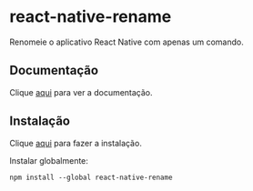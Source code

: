 # react-native-rename

Renomeie o aplicativo React Native com apenas um comando.

## Documentação

Clique [aqui](https://github.com/junedomingo/react-native-rename) para ver a documentação.

## Instalação

Clique [aqui](https://www.npmjs.com/package/react-native-rename) para fazer a instalação.

Instalar globalmente:

```
npm install --global react-native-rename
```